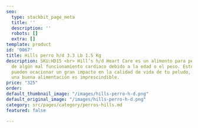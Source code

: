 ```yaml
---
seo:
  type: stackbit_page_meta
  title: ''
  description: ''
  robots: []
  extra: []
template: product
id: '0067'
title: Hills perro h/d 3.3 Lb 1.5 Kg
description: SKU:HD15 <br> Hill’s h/d Heart Care es un alimento para perros que sufren
  de algún mal funcionamiento cardiaco debido a la edad o el peso. Estos problemas
  pueden ocacionar un gran impacto en la calidad de vida de tu peludo, debido a esto
  una buena alimentación es imprescindible.
price: "325"
order: 
default_thumbnail_image: "/images/hills-perro-h-d.png"
default_original_image: "/images/hills-perro-h-d.png"
category: src/pages/category/perros-hills.md
featured: false

---
```

